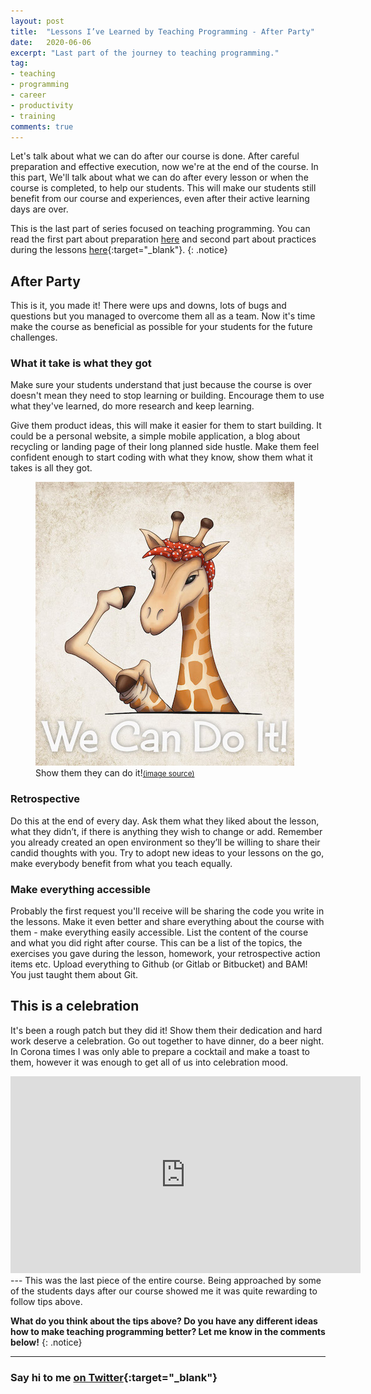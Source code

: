 ```yaml
---
layout: post
title:  "Lessons I’ve Learned by Teaching Programming - After Party"
date:   2020-06-06
excerpt: "Last part of the journey to teaching programming."
tag:
- teaching
- programming
- career
- productivity
- training
comments: true
---
```

Let's talk about what we can do after our course is done. After careful preparation and effective execution, now we're at the end of the course. In this part, We'll talk about what we can do after every lesson or when the course is completed, to help our students. This will make our students still benefit from our course and experiences, even after their active learning days are over.

This is the last part of series focused on teaching programming. You can read the first part about preparation [here](https://ugurtekbas.com/lessons-ive-learned-by-teaching-programming/) and second part about practices during the lessons [here](https://ugurtekbas.com/lessons-ive-learned-by-teaching-programming-show-time/){:target="_blank"}.
{: .notice}

## After Party
This is it, you made it! There were ups and downs, lots of bugs and questions but you managed to overcome them all as a team. Now it's time make the course as beneficial as possible for your students for the future challenges.

### What it take is what they got
Make sure your students understand that just because the course is over doesn't mean they need to stop learning or building. Encourage them to use what they've learned, do more research and keep learning.

Give them product ideas, this will make it easier for them to start building. It could be a personal website, a simple mobile application, a blog about recycling or landing page of their long planned side hustle. Make them feel confident enough to start coding with what they know, show them what it takes is all they got.

<figure>
	<img src="../assets/img/we-can-do-it.jpg">
	<figcaption>Show them they can do it!<a href="https://skizzenmonster.de/we-can-do-it-giraffe/"><small>(image source)</small></a></figcaption>
</figure>

### Retrospective
Do this at the end of every day. Ask them what they liked about the lesson, what they didn’t, if there is anything they wish to change or add. Remember you already created an open environment so they’ll be willing to share their candid thoughts with you. Try to adopt new ideas to your lessons on the go, make everybody benefit from what you teach equally.

### Make everything accessible
Probably the first request you'll receive will be sharing the code you write in the lessons. Make it even better and share everything about the course with them - make everything easily accessible. List the content of the course and what you did right after course. This can be a list of the topics, the exercises you gave during the lesson, homework, your retrospective action items etc. Upload everything to Github (or Gitlab or Bitbucket) and BAM! You just taught them about Git.

## This is a celebration
It's been a rough patch but they did it! Show them their dedication and hard work deserve a celebration. Go out together to have dinner, do a beer night. In Corona times I was only able to prepare a cocktail and make a toast to them, however it was enough to get all of us into celebration mood.

<iframe width="560" height="315" src="https://www.youtube.com/watch?v=3GwjfUFyY6M" frameborder="0"> </iframe>
---
This was the last piece of the entire course. Being approached by some of the students days after our course showed me it was quite rewarding to follow tips above.

**What do you think about the tips above? Do you have any different ideas how to make teaching programming better? Let me know in the comments below!**
{: .notice}

---
### Say hi to me [on Twitter](https://twitter.com/ugurtekbas){:target="_blank"}
